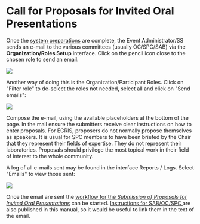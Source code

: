 # Call for Proposals for Invited Oral Presentations

Once the [system preparations](SSsetup.md) are complete, the Event Administrator/SS sends an e-mail to the various committees (usually OC/SPC/SAB) via the **Organization/Roles Setup** interface. 
Click on the pencil icon close to the chosen role to send an email:

![](img/roles01.png)

Another way of doing this is the Organization/Participant Roles. Click on "Filter
role" to de-select the roles not needed, select all and click on "Send emails":

![](img/roles02.png)

Compose the e-mail, using the available placeholders at the bottom of the page. In the mail ensure the submitters receive clear instructions on how to enter proposals. For ECRIS, proposers do not normally propose themselves as speakers. It is usual for SPC members to have been briefed by the Chair that they represent their fields of expertise. They do not represent their laboratories. Proposals should privilege the most topical work in their field of interest to the whole community.

A log of all e-mails sent may be found in the interface Reports / Logs. Select "Emails" to view those sent:

![](img/email_logs.png)

Once the email are sent the [workflow for the *Submission of Proposals for Invited Oral Presentations*](intro.md#normal-ipac-workflow) can be started. [Instructions for SAB/OC/SPC ](SABsubmission.md)are also published in this manual, so it would be useful to link them in the text of the email.
